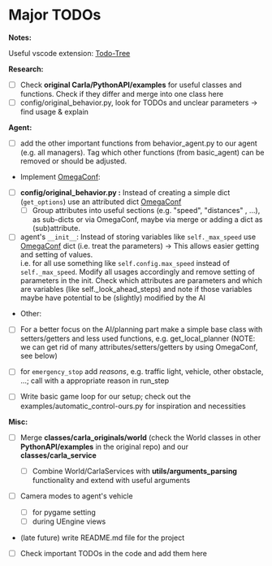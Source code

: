 # Major TODOs

**Notes:**

Useful vscode extension: [Todo-Tree](https://marketplace.visualstudio.com/items?itemName=Gruntfuggly.todo-tree)

**Research:**

* [ ] Check **original Carla/PythonAPI/examples** for useful classes and functions.
    Check if they differ and merge into one class here
* [ ] config/original_behavior.py, look for TODOs and unclear parameters -> find usage & explain

**Agent:**

* [ ] add the other important functions from behavior_agent.py to our agent (e.g. all managers). Tag which other functions (from basic_agent) can be removed or should be adjusted.

* Implement [OmegaConf](https://omegaconf.readthedocs.io/en/2.3_branch/usage.html):
* [ ] **config/original_behavior.py :** Instead of creating a simple dict (`get_options`) use an attributed dict [OmegaConf](https://omegaconf.readthedocs.io/en/2.3_branch/usage.html)
  * [ ] Group attributes into useful sections (e.g. "speed", "distances" , ...), as sub-dicts or via OmegaConf, maybe via merge or adding a dict as (sub)attribute.
* [ ] agent's `__init__`: Instead of storing variables like `self._max_speed` use [OmegaConf](https://omegaconf.readthedocs.io/en/2.3_branch/usage.html) dict (i.e. treat the parameters) -> This allows easier getting and setting of values.  
  i.e. for all use something like `self.config.max_speed` instead of `self._max_speed`. Modify all usages accordingly and remove setting of parameters in the init. Check which attributes are parameters and which are variables (like self._look_ahead_steps) and note if those variables maybe have potential to be (slightly) modified by the AI

* Other:
* [ ] For a better focus on the AI/planning part make a simple base class with setters/getters and less used functions, e.g. get_local_planner (NOTE: we can get rid of many attributes/setters/getters by using OmegaConf, see below)

* [ ] for `emergency_stop` add *reasons*, e.g. traffic light, vehicle, other obstacle, ...; call with a appropriate reason in run_step
* [ ] Write basic game loop for our setup; check out the examples/automatic_control-ours.py for inspiration and necessities

**Misc:**

* [ ] Merge **classes/carla_originals/world** (check the World classes in other **PythonAPI/examples** in the original repo) and our **classes/carla_service**
  
  * [ ] Combine World/CarlaServices with **utils/arguments_parsing** functionality and extend with useful arguments
* [ ] Camera modes to agent's vehicle
  * [ ] for pygame setting
  * [ ] during UEngine views
* (late future) write README.md file for the project
* [ ] Check important TODOs in the code and add them here
